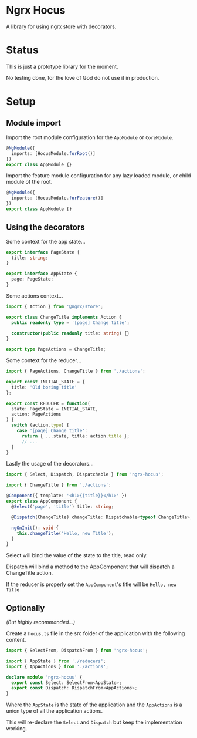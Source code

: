 # Ngrx Hocus

A library for using ngrx store with decorators.

# Status

This is just a prototype library for the moment.

No testing done, for the love of God do not use it in production.

# Setup

## Module import

Import the root module configuration for the `AppModule` or `CoreModule`.

```typescript
@NgModule({
  imports: [HocusModule.forRoot()]
})
export class AppModule {}

```

Import the feature module configuration for any lazy loaded module, or child module of the root.

```typescript
@NgModule({
  imports: [HocusModule.forFeature()]
})
export class AppModule {}

```

## Using the decorators

Some context for the app state...

```typescript
export interface PageState {
  title: string;
}

export interface AppState {
  page: PageState;
}
```

Some actions context...

```typescript
import { Action } from '@ngrx/store';

export class ChangeTitle implements Action {
  public readonly type = '[page] Change title';

  constructor(public readonly title: string) {}
}

export type PageActions = ChangeTitle;
```

Some context for the reducer...

```typescript
import { PageActions, ChangeTitle } from './actions';

export const INITIAL_STATE = {
  title: 'Old boring title'
};

export const REDUCER = function(
  state: PageState = INITIAL_STATE,
  action: PageActions
) {
  switch (action.type) {
    case '[page] Change title':
      return { ...state, title: action.title };
      // ...
  }
}
```

Lastly the usage of the decorators...

```typescript
import { Select, Dispatch, Dispatchable } from 'ngrx-hocus';

import { ChangeTitle } from './actions';

@Component({ template: '<h1>{{title}}</h1>' })
export class AppComponent {
  @Select('page', 'title') title: string;

  @Dispatch(ChangeTitle) changeTitle: Dispatchable<typeof ChangeTitle>;

  ngOnInit(): void {
    this.changeTitle('Hello, new Title');
  }
}
```

Select will bind the value of the state to the title, read only.

Dispatch will bind a method to the AppComponent that will dispatch a ChangeTitle action.

If the reducer is properly set the `AppComponent`'s title will be `Hello, new Title`

## Optionally

_(But highly recommanded...)_

Create a `hocus.ts` file in the src folder of the application with the following content.

```typescript
import { SelectFrom, DispatchFrom } from 'ngrx-hocus';

import { AppState } from './reducers';
import { AppActions } from './actions';

declare module 'ngrx-hocus' {
  export const Select: SelectFrom<AppState>;
  export const Dispatch: DispatchFrom<AppActions>;
}
```

Where the `AppState` is the state of the application and the `AppActions` is a union type of all the application actions.

This will re-declare the `Select` and `Dispatch` but keep the implementation working.


